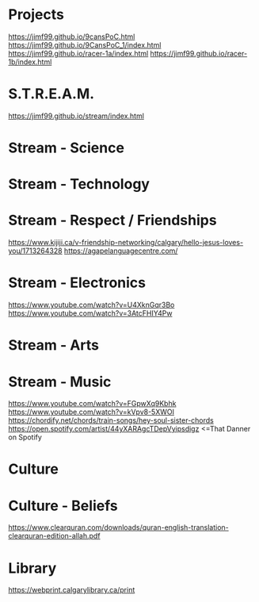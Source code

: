 Projects
===
https://jimf99.github.io/9cansPoC.html
https://jimf99.github.io/9CansPoC_1/index.html
https://jimf99.github.io/racer-1a/index.html
https://jimf99.github.io/racer-1b/index.html

S.T.R.E.A.M.
============
https://jimf99.github.io/stream/index.html

Stream - Science
===

Stream - Technology
===


Stream - Respect / Friendships
==============================
https://www.kijiji.ca/v-friendship-networking/calgary/hello-jesus-loves-you/1713264328
https://agapelanguagecentre.com/

Stream - Electronics
==
https://www.youtube.com/watch?v=U4XknGqr3Bo
https://www.youtube.com/watch?v=3AtcFHIY4Pw

Stream - Arts
===

Stream - Music
=====
https://www.youtube.com/watch?v=FGpwXq9Kbhk
https://www.youtube.com/watch?v=kVpv8-5XWOI
https://chordify.net/chords/train-songs/hey-soul-sister-chords
https://open.spotify.com/artist/44yXARAgcTDepVyipsdigz <=That Danner on Spotify


Culture
=======

Culture - Beliefs
===

https://www.clearquran.com/downloads/quran-english-translation-clearquran-edition-allah.pdf

Library
=======
https://webprint.calgarylibrary.ca/print


